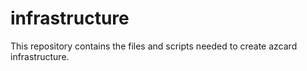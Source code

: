 # infrastructure
This repository contains the files and scripts needed to create azcard infrastructure.